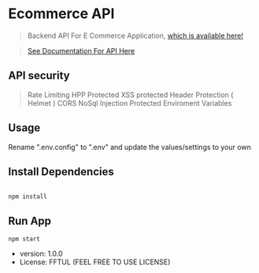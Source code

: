 # Ecommerce API

> Backend API For E Commerce Application, [which is available here!](https://github.com/sandeepDevJs/ecommerceProject)

> [See Documentation For API Here](https://documenter.getpostman.com/view/12289426/TWDUryKg)

## API security

> Rate Limiting
> HPP Protected
> XSS protected
> Header Protection ( Helmet )
> CORS
> NoSql Injection Protected
> Enviroment Variables

## Usage

Rename ".env.config" to ".env" and update the values/settings to your own

## Install Dependencies

```

npm install

```

## Run App

```
npm start

```

- version: 1.0.0
- License: FFTUL (FEEL FREE TO USE LICENSE)
